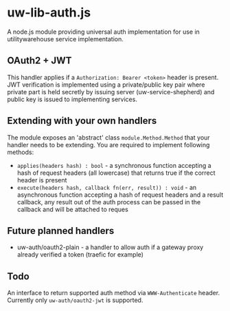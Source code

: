 # uw-lib-auth.js

A node.js module providing universal auth implementation for use in utilitywarehouse service implementation.

## OAuth2 + JWT

This handler applies if a `Authorization: Bearer <token>` header is present. JWT verification is implemented using a private/public key pair where private part is held secretly by issuing server (uw-service-shepherd) and public key is issued to implementing services.

## Extending with your own handlers

The module exposes an 'abstract' class `module.Method.Method` that your handler needs to be extending. You are required to implement following methods:

- `applies(headers hash) : bool` - a synchronous function accepting a hash of request headers (all lowercase) that returns true if the correct header is present
- `execute(headers hash, callback fn(err, result)) : void` - an asynchronous function accepting a hash of request headers and a result callback, any result out of the auth process can be passed in the callback and will be attached to reques

## Future planned handlers

- uw-auth/oauth2-plain - a handler to allow auth if a gateway proxy already verified a token (traefic for example)

## Todo

An interface to return supported auth method via `WWW-Authenticate` header. Currently only `uw-auth/oauth2-jwt` is supported.
